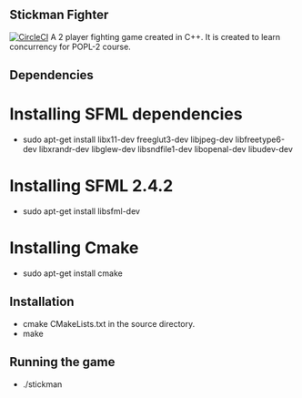 ## Stickman Fighter
[![CircleCI](https://circleci.com/gh/IITH-SBJoshi/concurrency-4.svg?style=svg)](https://circleci.com/gh/IITH-SBJoshi/concurrency-4)
A 2 player fighting game created in C++. It is created to learn concurrency for POPL-2 course.

## Dependencies
# Installing SFML dependencies
  - sudo apt-get install libx11-dev freeglut3-dev libjpeg-dev libfreetype6-dev libxrandr-dev libglew-dev libsndfile1-dev     libopenal-dev libudev-dev
# Installing SFML 2.4.2
  - sudo apt-get install libsfml-dev   
# Installing Cmake  
  - sudo apt-get install cmake
  
## Installation
  - cmake CMakeLists.txt in the source directory.
  - make 
  
## Running the game
  - ./stickman
  
